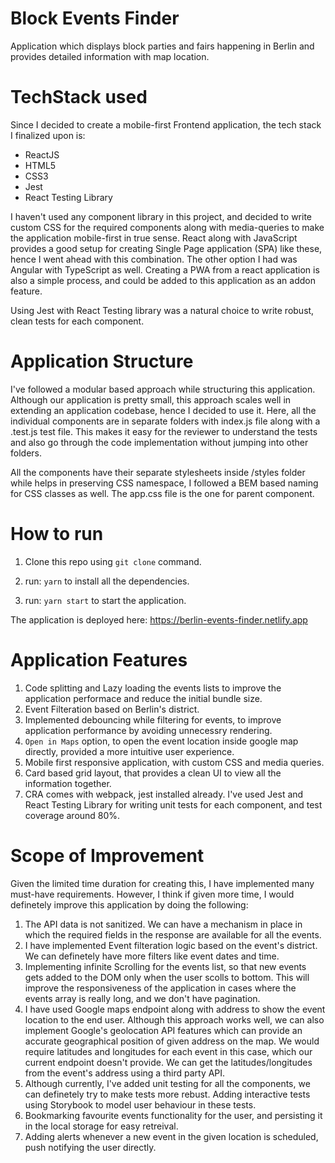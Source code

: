 # Block Events Finder

Application which displays block parties and fairs happening in Berlin and provides detailed information with map location.

# TechStack used

Since I decided to create a mobile-first Frontend application, the tech stack I finalized upon is:

- ReactJS
- HTML5
- CSS3
- Jest
- React Testing Library

I haven't used any component library in this project, and decided to write custom CSS for the required components along with media-queries to make the application mobile-first in true sense. React along with JavaScript provides a good setup for creating Single Page application (SPA) like these, hence I went ahead with this combination. The other option I had was Angular with TypeScript as well. Creating a PWA from a react application is also a simple process, and could be added to this application as an addon feature.

Using Jest with React Testing library was a natural choice to write robust, clean tests for each component.

# Application Structure

I've followed a modular based approach while structuring this application. Although our application is pretty small, this approach scales well in extending an application codebase, hence I decided to use it. Here, all the individual components are in separate folders with index.js file along with a <filename>.test.js test file. This makes it easy for the reviewer to understand the tests and also go through the code implementation without jumping into other folders.

All the components have their separate stylesheets inside /styles folder while helps in preserving CSS namespace, I followed a BEM based naming for CSS classes as well. The app.css file is the one for parent component.


# How to run

1. Clone this repo using `git clone` command.
  
2. run: `yarn` to install all the dependencies.
  
3. run: `yarn start` to start the application.
  
The application is deployed here: https://berlin-events-finder.netlify.app  

# Application Features

1. Code splitting and Lazy loading the events lists to improve the application performace and reduce the initial bundle size.
2. Event Filteration based on Berlin's district.
3. Implemented debouncing while filtering for events, to improve application performance by avoiding unnecessry rendering.
4. `Open in Maps` option, to open the event location inside google map directly, provided a more intuitive user experience.
5. Mobile first responsive application, with custom CSS and media queries.
6. Card based grid layout, that provides a clean UI to view all the information together.
7. CRA comes with webpack, jest installed already. I've used Jest and React Testing Library for writing unit tests for each component, and test coverage around 80%.

# Scope of Improvement

Given the limited time duration for creating this, I have implemented many must-have requirements. However, I think if given more time, I would definetely improve this application by doing the following:

1. The API data is not sanitized. We can have a mechanism in place in which the required fields in the response are available for all the events.
2. I have implemented Event filteration logic based on the event's district. We can definetely have more filters like event dates and time.
3. Implementing infinite Scrolling for the events list, so that new events gets added to the DOM only when the user scolls to bottom. This will improve the responsiveness of the application in cases where the events array is really long, and we don't have pagination.
4. I have used Google maps endpoint along with address to show the event location to the end user. Although this approach works well, we can also implement Google's geolocation API features which can provide an accurate geographical position of given address on the map. We would require latitudes and longitudes for each event in this case, which our current endpoint doesn't provide. We can get the latitudes/longitudes from the event's address using a third party API.
5. Although currently, I've added unit testing for all the components, we can definetely try to make tests more rebust. Adding interactive tests using Storybook to model user behaviour in these tests.
6. Bookmarking favourite events functionality for the user, and persisting it in the local storage for easy retreival.
7. Adding alerts whenever a new event in the given location is scheduled, push notifying the user directly.
